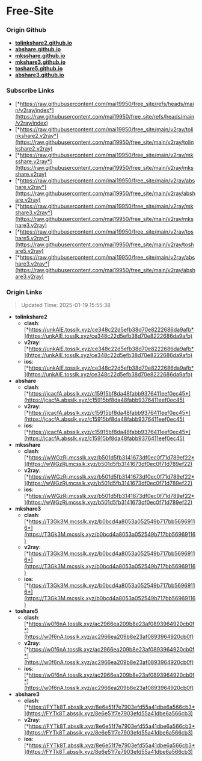# Free-Site

### Origin Github

- [**tolinkshare2.github.io**](https://github.com/tolinkshare2/tolinkshare2.github.io)
- [**abshare.github.io**](https://github.com/abshare/abshare.github.io)
- [**mksshare.github.io**](https://github.com/mksshare/mksshare.github.io)
- [**mkshare3.github.io**](https://github.com/mkshare3/mkshare3.github.io)
- [**toshare5.github.io**](https://github.com/toshare5/toshare5.github.io)
- [**abshare3.github.io**](https://github.com/abshare3/abshare3.github.io)

### Subscribe Links

- [*https://raw.githubusercontent.com/mai19950/free_site/refs/heads/main/v2ray/index*](https://raw.githubusercontent.com/mai19950/free_site/refs/heads/main/v2ray/index)
- [*https://raw.githubusercontent.com/mai19950/free_site/main/v2ray/tolinkshare2.v2ray*](https://raw.githubusercontent.com/mai19950/free_site/main/v2ray/tolinkshare2.v2ray)
- [*https://raw.githubusercontent.com/mai19950/free_site/main/v2ray/mksshare.v2ray*](https://raw.githubusercontent.com/mai19950/free_site/main/v2ray/mksshare.v2ray)
- [*https://raw.githubusercontent.com/mai19950/free_site/main/v2ray/abshare.v2ray*](https://raw.githubusercontent.com/mai19950/free_site/main/v2ray/abshare.v2ray)
- [*https://raw.githubusercontent.com/mai19950/free_site/main/v2ray/mkshare3.v2ray*](https://raw.githubusercontent.com/mai19950/free_site/main/v2ray/mkshare3.v2ray)
- [*https://raw.githubusercontent.com/mai19950/free_site/main/v2ray/toshare5.v2ray*](https://raw.githubusercontent.com/mai19950/free_site/main/v2ray/toshare5.v2ray)
- [*https://raw.githubusercontent.com/mai19950/free_site/main/v2ray/abshare3.v2ray*](https://raw.githubusercontent.com/mai19950/free_site/main/v2ray/abshare3.v2ray)

### Origin Links

> Updated Time: 2025-01-19 15:55:38

- **tolinkshare2**
  - **clash**: [*https://unkAlE.tosslk.xyz/ce348c22d5efb38d70e8222686da9afb*](https://unkAlE.tosslk.xyz/ce348c22d5efb38d70e8222686da9afb)
  - **v2ray**: [*https://unkAlE.tosslk.xyz/ce348c22d5efb38d70e8222686da9afb*](https://unkAlE.tosslk.xyz/ce348c22d5efb38d70e8222686da9afb)
  - **ios**: [*https://unkAlE.tosslk.xyz/ce348c22d5efb38d70e8222686da9afb*](https://unkAlE.tosslk.xyz/ce348c22d5efb38d70e8222686da9afb)
- **abshare**
  - **clash**: [*https://jcacfA.absslk.xyz/c15915bf8da48fabb9376411eef0ec45*](https://jcacfA.absslk.xyz/c15915bf8da48fabb9376411eef0ec45)
  - **v2ray**: [*https://jcacfA.absslk.xyz/c15915bf8da48fabb9376411eef0ec45*](https://jcacfA.absslk.xyz/c15915bf8da48fabb9376411eef0ec45)
  - **ios**: [*https://jcacfA.absslk.xyz/c15915bf8da48fabb9376411eef0ec45*](https://jcacfA.absslk.xyz/c15915bf8da48fabb9376411eef0ec45)
- **mksshare**
  - **clash**: [*https://wWGzRj.mcsslk.xyz/b501d5fb3141673df0ec0f71d789ef22*](https://wWGzRj.mcsslk.xyz/b501d5fb3141673df0ec0f71d789ef22)
  - **v2ray**: [*https://wWGzRj.mcsslk.xyz/b501d5fb3141673df0ec0f71d789ef22*](https://wWGzRj.mcsslk.xyz/b501d5fb3141673df0ec0f71d789ef22)
  - **ios**: [*https://wWGzRj.mcsslk.xyz/b501d5fb3141673df0ec0f71d789ef22*](https://wWGzRj.mcsslk.xyz/b501d5fb3141673df0ec0f71d789ef22)
- **mkshare3**
  - **clash**: [*https://T3Gk3M.mcsslk.xyz/b0bcd4a8053a052549b717bb56969116*](https://T3Gk3M.mcsslk.xyz/b0bcd4a8053a052549b717bb56969116)
  - **v2ray**: [*https://T3Gk3M.mcsslk.xyz/b0bcd4a8053a052549b717bb56969116*](https://T3Gk3M.mcsslk.xyz/b0bcd4a8053a052549b717bb56969116)
  - **ios**: [*https://T3Gk3M.mcsslk.xyz/b0bcd4a8053a052549b717bb56969116*](https://T3Gk3M.mcsslk.xyz/b0bcd4a8053a052549b717bb56969116)
- **toshare5**
  - **clash**: [*https://w0f6nA.tosslk.xyz/ac2966ea209b8e23af0893964920cb0f*](https://w0f6nA.tosslk.xyz/ac2966ea209b8e23af0893964920cb0f)
  - **v2ray**: [*https://w0f6nA.tosslk.xyz/ac2966ea209b8e23af0893964920cb0f*](https://w0f6nA.tosslk.xyz/ac2966ea209b8e23af0893964920cb0f)
  - **ios**: [*https://w0f6nA.tosslk.xyz/ac2966ea209b8e23af0893964920cb0f*](https://w0f6nA.tosslk.xyz/ac2966ea209b8e23af0893964920cb0f)
- **abshare3**
  - **clash**: [*https://FYTk8T.absslk.xyz/8e6e51f7e7903efd55a41dbe6a566cb3*](https://FYTk8T.absslk.xyz/8e6e51f7e7903efd55a41dbe6a566cb3)
  - **v2ray**: [*https://FYTk8T.absslk.xyz/8e6e51f7e7903efd55a41dbe6a566cb3*](https://FYTk8T.absslk.xyz/8e6e51f7e7903efd55a41dbe6a566cb3)
  - **ios**: [*https://FYTk8T.absslk.xyz/8e6e51f7e7903efd55a41dbe6a566cb3*](https://FYTk8T.absslk.xyz/8e6e51f7e7903efd55a41dbe6a566cb3)
